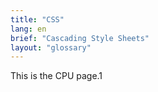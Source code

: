 ```yaml
---
title: "CSS"
lang: en
brief: "Cascading Style Sheets"
layout: "glossary"
---
```


This is the CPU page.1